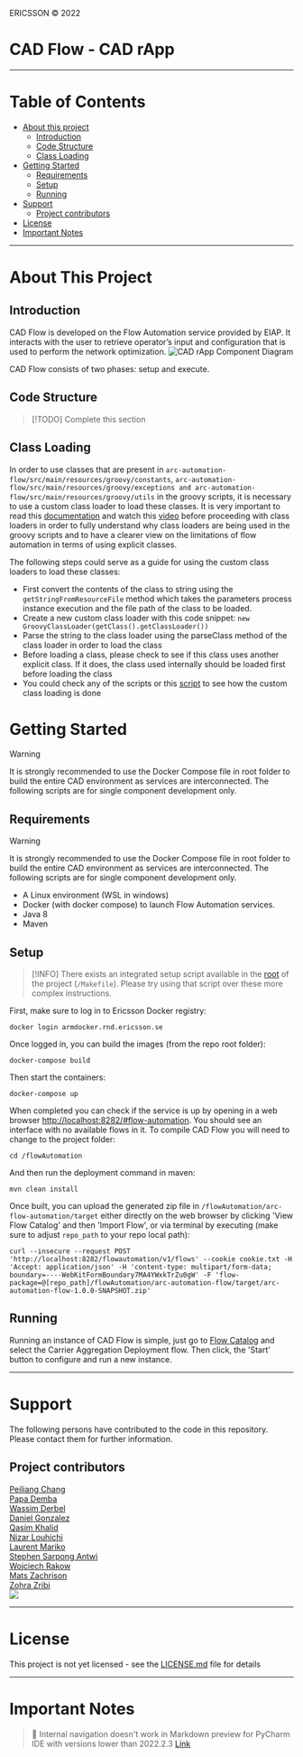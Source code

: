 ERICSSON © 2022

# CAD Flow - CAD rApp

---

# Table of Contents

* [About this project](#about-this-project)
    * [Introduction](#introduction)
    * [Code Structure](#code-structure)
    * [Class Loading](#class-loading)
* [Getting Started](#getting-started)
    * [Requirements](#requirements)
    * [Setup](#setup)
    * [Running](#running)
* [Support](#support)
    * [Project contributors](#project-contributors)
* [License](#license)
* [Important Notes](#important-notes)

---

# About This Project

## Introduction
CAD Flow is developed on the Flow Automation service provided by EIAP. It interacts with the user to retrieve operator’s input and configuration that is used to perform the network optimization.
![CAD rApp Component Diagram](../resources/cad_component_diagram_1_0.png)

CAD Flow consists of two phases: setup and execute.

## Code Structure

> [!TODO] Complete this section

## Class Loading
In order to use classes that are present in `arc-automation-flow/src/main/resources/groovy/constants`, `arc-automation-flow/src/main/resources/groovy/exceptions and arc-automation-flow/src/main/resources/groovy/utils` in the groovy scripts, it is necessary to use a custom class loader to load these classes.
It is very important to read this [documentation](https://confluence-oss.seli.wh.rnd.internal.ericsson.com/display/ATP/Flow+Automation+Script+Compilation) and watch this [video](https://ericsson-my.sharepoint.com/:v:/p/daniel_felipe_gonzalez_obando/EQgx27gl5dVEsUNtCeMc730B2rDrcbkhoVZi9BtSO2hI0g) before proceeding with class loaders in order to fully understand why class loaders are being used in the groovy scripts and to have a clearer view on the limitations of flow automation in terms of using explicit classes.

The following steps could serve as a guide for using the custom class loaders to load these classes:

- First convert the contents of the class to string using the `getStringFromResourceFile` method which takes the parameters process instance execution and the file path of the class to be loaded.
- Create a new custom class loader with this code snippet: `new GroovyClassLoader(getClass().getClassLoader())`
- Parse the string to the class loader using the parseClass method of the class loader in order to load the class
- Before loading a class, please check to see if this class uses another explicit class. If it does, the class used internally should be loaded first before loading the class
- You could check any of the scripts or this [script](../flowAutomation/arc-automation-flow/src/main/resources/groovy/Optimization.groovy) to see how the custom class loading is done

# Getting Started

> [!WARNING]
> It is strongly recommended to use the Docker Compose file in root folder to build the entire CAD environment as
> services are interconnected. The following scripts are for single component development only.

## Requirements

> [!WARNING]
> It is strongly recommended to use the Docker Compose file in root folder to build the entire CAD environment as
> services are interconnected. The following scripts are for single component development only.

- A Linux environment (WSL in windows)
- Docker (with docker compose) to launch Flow Automation services.
- Java 8
- Maven

## Setup

> [!INFO]
> There exists an integrated setup script available in the [root](../README.md) of the project (`/Makefile`). Please try
> using that script over these more complex instructions.

First, make sure to log in to Ericsson Docker registry:

```shell
docker login armdocker.rnd.ericsson.se
```

Once logged in, you can build the images (from the repo root folder):

```shell
docker-compose build
```

Then start the containers:

```shell
docker-compose up
```

When completed you can check if the service is up by opening in a web
browser [http://localhost:8282/#flow-automation](http://localhost:8282/#flow-automation).
You should see an interface with no available flows in it.
To compile CAD Flow you will need to change to the project folder:

```shell
cd /flowAutomation
```

And then run the deployment command in maven:

```shell
mvn clean install
```

Once built, you can upload the generated zip file in `/flowAutomation/arc-flow-automation/target` either directly on the
web browser by clicking 'View Flow Catalog' and then 'Import Flow', or via terminal by executing (make sure to
adjust `repo_path` to your repo local path):

```shell
curl --insecure --request POST 'http://localhost:8282/flowautomation/v1/flows' --cookie cookie.txt -H 'Accept: application/json' -H 'content-type: multipart/form-data; boundary=----WebKitFormBoundary7MA4YWxkTrZu0gW' -F 'flow-package=@[repo_path]/flowAutomation/arc-automation-flow/target/arc-automation-flow-1.0.0-SNAPSHOT.zip'
```

## Running

Running an instance of CAD Flow is simple, just go to [Flow Catalog](http://localhost:8282/#flow-automation/flowcatalog)
and select the Carrier Aggregation Deployment flow. Then click, the 'Start' button to configure and run a new instance.

---

# Support

The following persons have contributed to the code in this repository. Please contact them for further information.

## Project contributors

[Peiliang Chang](mailto:peiliang.chang@ericsson.com)  
[Papa Demba](mailto:papa.demba.diallo@ericsson.com)  
[Wassim Derbel](mailto:wassim.derbel@ericsson.com)  
[Daniel Gonzalez](mailto:daniel.felipe.gonzalez.obando@ericsson.com)  
[Qasim Khalid](mailto:qasim.khalid@ericsson.com)  
[Nizar Louhichi](mailto:nizar.louhichi@ericsson.com)  
[Laurent Mariko](mailto:laurent.mariko@ericsson.com)  
[Stephen Sarpong Antwi](mailto:stephen.sarpong.antwi@ericsson.com)  
[Wojciech Rakow](mailto:wojciech.xx.rakow@ericsson.com)  
[Mats Zachrison](mailto:mats.zachrison@ericsson.com)  
[Zohra Zribi](mailto:zohra.zribi@ericsson.com)  
[![](https://img.shields.io/badge/gmail-%23DD0031.svg?&style=for-the-badge&logo=gmail&logoColor=white)](mailto:peiliang.chang@ericsson.com,papa.demba.diallo@ericsson.com,wassim.derbel@ericsson.com,daniel.felipe.gonzalez.obando@ericsson.com,qasim.khalid@ericsson.com,nizar.louhichi@ericsson.com,laurent.mariko@ericsson.com,stephen.sarpong.antwi@ericsson.com,wojciech.xx.rakow@ericsson.com,mats.zachrison@ericsson.com,zohra.zribi@ericsson.com)

---

# License

This project is not yet licensed - see the [LICENSE.md](./LICENSE.md) file for details

---

# Important Notes

> 📝 Internal navigation doesn't work in Markdown preview for PyCharm IDE with versions lower than
> 2022.2.3 [Link](https://youtrack.jetbrains.com/issue/IDEA-213085/Internal-navigation-doesnt-work-in-Markdown-preview)
